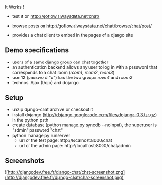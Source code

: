 It Works !
  * test it on http://goflow.alwaysdata.net/chat/
  * browse posts on http://goflow.alwaysdata.net/chat/browse/chat/post/

  * provides a chat client to embed in the pages of a django site

## Demo specifications ##
  * users of a same django group can chat together
  * an authentication backend allows any user to log in with a password that corresponds to a chat room (_room1_, _room2_, _room3_)
  * user12 (password "u") has the two groups _room1_ and _room2_
  * technos: Ajax (Dojo) and dojango
## Setup ##
  * unzip django-chat archive or checkout it
  * install dojango (http://dojango.googlecode.com/files/dojango-0.3.tar.gz) in the python path
  * create database (python manage.py syncdb --noinput), the superuser is "admin" password "chat"
  * python manage.py runserver
    * url of the test page: http://localhost:8000/chat
    * url of the admin page: http://localhost:8000/chat/admin
## Screenshots ##
![http://djangodev.free.fr/django-chat/chat-screenshot.png](http://djangodev.free.fr/django-chat/chat-screenshot.png)